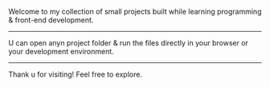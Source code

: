 Welcome to my collection of small projects built while
learning programming & front-end development.

----

U can open anyn project folder & run the files directly
in your browser or your development environment.

----

Thank u for visiting! Feel free to explore.
